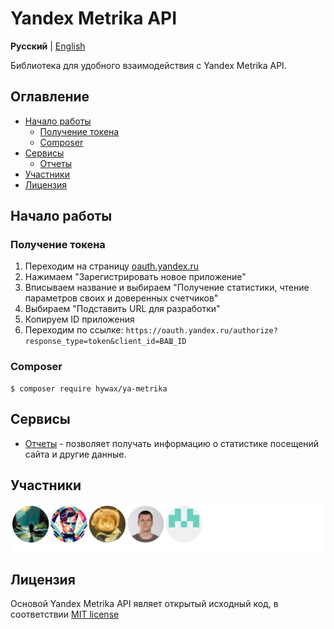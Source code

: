 # Yandex Metrika API

**Русский** | [English](./README.en.md)

Библиотека для удобного взаимодействия с Yandex Metrika API.

## Оглавление

* [Начало работы](#Начало-работы)
  * [Получение токена](#Получение-токена)
  * [Composer](#composer)
* [Сервисы](#Сервисы)
  * [Отчеты](./docs/report-service.md)
* [Участники](#Участники)
* [Лицензия](#Лицензия)

## Начало работы

### Получение токена

1. Переходим на страницу [oauth.yandex.ru](https://oauth.yandex.ru/)
2. Нажимаем "Зарегистрировать новое приложение"
3. Вписываем название и выбираем "Получение статистики, чтение параметров своих и доверенных счетчиков"
4. Выбираем "Подставить URL для разработки"
5. Копируем ID приложения
6. Переходим по ссылке: `https://oauth.yandex.ru/authorize?response_type=token&client_id=ВАШ_ID`

### Composer

```shell
$ composer require hywax/ya-metrika
```

## Сервисы

* [Отчеты](./docs/report-service.md) - позволяет получать информацию о статистике посещений сайта и другие данные.

## Участники

![Участники](https://raw.githubusercontent.com/hywax/ya-metrika/master/.github/static/contributors.svg)

## Лицензия

Основой Yandex Metrika API являет открытый исходный код, в соответствии [MIT license](./LICENSE)